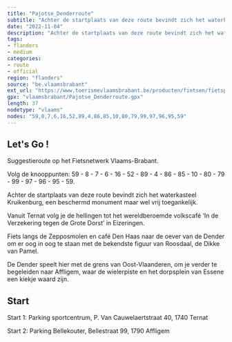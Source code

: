 ```yaml
---
title: "Pajotse_Denderroute"
subtitle: "Achter de startplaats van deze route bevindt zich het waterkasteel Kruikenburg, een beschermd monument maar wel vrij toegankelijk. Vanuit Ternat volg je de hellingen tot het wereldberoemde volkscafé ‘In de Verzekering tegen de Grote Dorst’ in Eizeringen."
date: "2022-11-04"
description: "Achter de startplaats van deze route bevindt zich het waterkasteel Kruikenburg, een beschermd monument maar wel vrij toegankelijk. Vanuit Ternat volg je de hellingen tot het wereldberoemde volkscafé ‘In de Verzekering tegen de Grote Dorst’ in Eizeringen." 
tags:
- flanders
- medium
categories: 
- route
- official
region: "flanders"
source: "be.vlaamsbrabant"
ext_url: "https://www.toerismevlaamsbrabant.be/producten/fietsen/fietsproducten/pajotse-denderroute/index.html"
gpx: "vlaamsbrabant/Pajotse_Denderroute.gpx"
length: 37
nodetype: "vlaams"
nodes: "59,8,7,6,16,52,89,4,86,85,10,80,79,99,97,96,95,59"
---
```


## Let's Go ! 

Suggestieroute op het Fietsnetwerk Vlaams-Brabant.

Volg de knooppunten: 59 - 8 - 7 - 6 - 16 - 52 - 89 - 4 - 86 - 85 - 10 - 80 - 79 - 99 - 97 - 96 - 95 - 59.

Achter de startplaats van deze route bevindt zich het waterkasteel Kruikenburg, een beschermd monument maar wel vrij toegankelijk.

Vanuit Ternat volg je de hellingen tot het wereldberoemde volkscafé ‘In de Verzekering tegen de Grote Dorst’ in Eizeringen.

Fiets langs de Zepposmolen en café Den Haas naar de oever van de Dender om er oog in oog te staan met de bekendste figuur van Roosdaal, de Dikke van Pamel.

De Dender speelt hier met de grens van Oost-Vlaanderen, om je verder te begeleiden naar Affligem, waar de wielerpiste en het dorpsplein van Essene een kiekje waard zijn.



## Start

Start 1: Parking sportcentrum, P. Van Cauwelaertstraat 40, 1740 Ternat

Start 2: Parking Bellekouter, Bellestraat 99, 1790 Affligem
